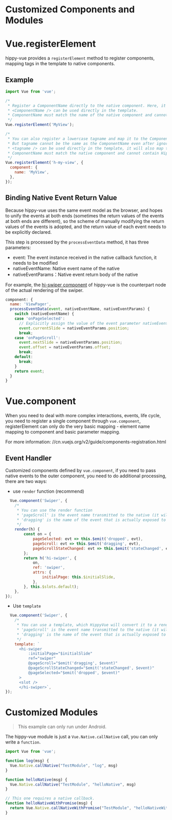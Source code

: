# Customized Components and Modules

# Vue.registerElement

hippy-vue provides a `registerElement` method to register components, mapping tags in the template to native components.

## Example

```javascript
import Vue from 'vue';

/*
 * Register a ComponentName directly to the native component. Here, it is recommended to use the capital letter for the first letter.
 * <ComponentName /> can be used directly in the template.
 * ComponentName must match the name of the native component and cannot contain the Hippy character.
 */
Vue.registerElement('MyView');

/*
 * You can also register a lowercase tagname and map it to the ComponentName native component via the parameter
 * But tagname cannot be the same as the ComponentName even after ignoring case. (If the tag name is named my-view, the component name cannot be named MyView)
 * <tagname /> can be used directly in the template, it will also map to ComponentName components.
 * ComponentName must match the native component and cannot contain Hippy characters.
 */
Vue.registerElement('h-my-view', {
  component: {
    name: 'MyView',
  },
});
```

## Binding Native Event Return Value

Because hippy-vue uses the same event model as the browser, and hopes to unify the events at both ends (sometimes the return values of the events at both ends are different), so the scheme of manually modifying the return values of the events is adopted, and the return value of each event needs to be explicitly declared.

This step is processed by the `processEventData` method, it has three parameters:

* event: The event instance received in the native callback function, it needs to be modified
* nativeEventName: Native event name of the native
* nativeEventParams：Native event return body of the native

For example, the [hi-swiper component](//github.com/Tencent/Hippy/blob/master/packages/hippy-vue-native-components/src/swiper.js#L4) of hippy-vue is the counterpart node of the actual rendering of the swiper.

```javascript
component: {
  name: 'ViewPager',
  processEventData(event, nativeEventName, nativeEventParams) {
    switch (nativeEventName) {
    case 'onPageSelected':
      // Explicitly assign the value of the event parameter nativeEventParams of native to the event that hippyvue is really bound to
      event.currentSlide = nativeEventParams.position;
      break;
    case 'onPageScroll':
      event.nextSlide = nativeEventParams.position;
      event.offset = nativeEventParams.offset;
      break;
    default:
      break;
    }
    return event;
  }
}
```

# Vue.component

When you need to deal with more complex interactions, events, life cycle, you need to register a single component through `vue.component`, registerElement can only do the very basic mapping - element name mapping to component and basic parameter mapping.

For more information: //cn.vuejs.org/v2/guide/components-registration.html

## Event Handler

Customized components defined by `vue.component`, if you need to pass native events to the outer component, you need to do additional processing, there are two ways:

* use `render` function (recommend)

```javascript
  Vue.component('Swiper', {
    /*
     * You can use the render function
     * 'pageScroll' is the event name transmitted to the native (it will be automatically converted into onPageScroll during the transmission)
     * 'dragging' is the name of the event that is actually exposed to the user
     */
    render(h) {
        const on = {
            pageSelected: evt => this.$emit('dropped', evt),
            pageScroll: evt => this.$emit('dragging', evt),
            pageScrollStateChanged: evt => this.$emit('stateChanged', evt),
        };
        return h('hi-swiper', {
            on,
            ref: 'swiper',
            attrs: {
                initialPage: this.$initialSlide,
            },
        }, this.$slots.default);
    },
});
```

* Use `template`

```javascript
  Vue.component('Swiper', {
    /*
     * You can use a template, which HippyVue will convert it to a render function at run time
     * 'pageScroll' is the event name transmitted to the native (it will be automatically converted into onPageScroll during the transmission)
     * 'dragging' is the name of the event that is actually exposed to the user
     */
    template: `
      <hi-swiper
          :initialPage="$initialSlide"
          ref="swiper"
          @pageScroll="$emit('dragging', $event)"
          @pageScrollStateChanged="$emit('stateChanged', $event)"
          @pageSelected="$emit('dropped', $event)"
      >
      <slot />
      </hi-swiper>`,
});
```

# Customized Modules

> This example can only run under Android.

The hippy-vue module is just a `Vue.Native.callNative` call, you can only write a `function`.

```js
import Vue from 'vue';

function log(msg) {
  Vue.Native.callNative("TestModule", "log", msg)
}

function helloNative(msg) {
  Vue.Native.callNative("TestModule", "helloNative", msg)
}

// This one requires a native callback.
function helloNativeWithPromise(msg) {
  return Vue.Native.callNativeWithPromise("TestModule", "helloNativeWithPromise", msg);
}
```
